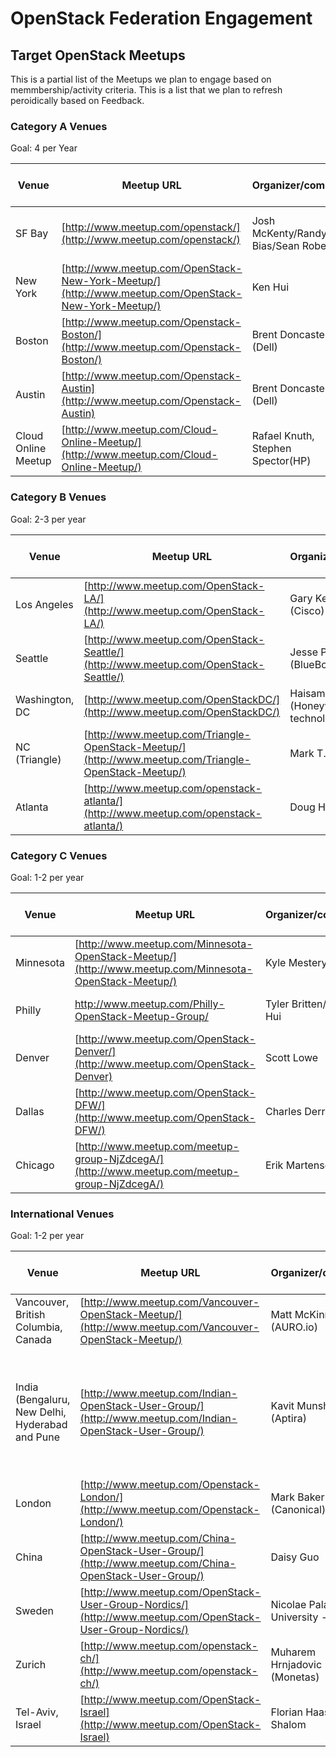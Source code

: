 # OpenStack Federation Engagement
## Target OpenStack Meetups

This is a partial list of the Meetups we plan to engage based on memmbership/activity criteria. This is a list that we plan to refresh peroidically based on Feedback.

### Category A Venues

Goal: 4 per Year

| Venue| Meetup URL |	Organizer/company |EMC Contact |Venue (EMC Federation?) |Next available slot|	Comments|
| ------------- |-------------| -----| ------| -----| ----- | -------|
|SF Bay| [http://www.meetup.com/openstack/](http://www.meetup.com/openstack/) |Josh McKenty/Randy Bias/Sean Roberts|	Josh McKenty/Randy Bias/Sean Roberts |Pivotal| unknown| SFBay meets at 2 venues|
|New York	|[http://www.meetup.com/OpenStack-New-York-Meetup/](http://www.meetup.com/OpenStack-New-York-Meetup/)	|Ken Hui	|Ken Hui|	EMC|	May	| None|
|Boston	|[http://www.meetup.com/Openstack-Boston/](http://www.meetup.com/Openstack-Boston/)	|Brent Doncaster (Dell)	|Rags Srinivas/Shamail Tahir	|No |None| None|
Austin	|[http://www.meetup.com/Openstack-Austin](http://www.meetup.com/Openstack-Austin)|	Brent Doncaster (Dell)	|Rags Srinivas| No | None | None|
Cloud Online Meetup	|[http://www.meetup.com/Cloud-Online-Meetup/](http://www.meetup.com/Cloud-Online-Meetup/)	|Rafael Knuth, Stephen Spector(HP)	|Rags Srinivas|online|	Weekly schedules|	Very OpenStack friendly|

### Category B Venues
					
Goal: 2-3 per year

| Venue| Meetup URL |	Organizer/company |EMC Contact |Venue (EMC Federation?) |Next available slot|	Comments|
| ------------- |-------------| -----| ------| -----| ----- | -------|
|Los Angeles |[http://www.meetup.com/OpenStack-LA/](http://www.meetup.com/OpenStack-LA/)|Gary Kevorkian (Cisco)	| None	| No|	TBD| None|
|Seattle	|[http://www.meetup.com/OpenStack-Seattle/](http://www.meetup.com/OpenStack-Seattle/)|	Jesse Proudman (BlueBox)|None| No| April | None|
|Washington, DC |[http://www.meetup.com/OpenStackDC/](http://www.meetup.com/OpenStackDC/)|Haisam Ido (Honeywell technologies)| Rags Srinivas|	No| TBD| None|	
|NC (Triangle)	|[http://www.meetup.com/Triangle-OpenStack-Meetup/](http://www.meetup.com/Triangle-OpenStack-Meetup/)	|Mark T. Voelker	|Mark T. Voelker	|No|	TBD | None
|Atlanta |[http://www.meetup.com/openstack-atlanta/](http://www.meetup.com/openstack-atlanta/)|Doug Hellman (HP)| None	| No | April| None|

		
### Category C Venues				

Goal: 1-2 per year

| Venue| Meetup URL |	Organizer/company |EMC Contact |Venue (EMC Federation?) |Next available slot|	Comments|
| ------------- |-------------| -----| ------| -----| ----- | -------|							
|Minnesota |[http://www.meetup.com/Minnesota-OpenStack-Meetup/](http://www.meetup.com/Minnesota-OpenStack-Meetup/) |	Kyle Mestery (HP)|	None|	TBD| None|		
|Philly |[http://www.meetup.com/Philly-OpenStack-Meetup-Group/	](http://www.meetup.com/Philly-OpenStack-Meetup-Group/	)	|Tyler Britten/Ken Hui|	Tyler Britten/Ken Hui|	No	|May	|Follows NY schedule (generally)	
|Denver |[http://www.meetup.com/OpenStack-Denver/](http://www.meetup.com/OpenStack-Denver)|	Scott Lowe |Scott Lowe	|No	| TBD | None
|Dallas |[http://www.meetup.com/OpenStack-DFW/](http://www.meetup.com/OpenStack-DFW/)	|Charles Derrick| No| None| TBD|	None|
|Chicago |[http://www.meetup.com/meetup-group-NjZdcegA/](http://www.meetup.com/meetup-group-NjZdcegA/)	|Erik Martensen| Rags Srinivas| None| TBD|	None|

### International Venues			

Goal: 1-2 per year

| Venue| Meetup URL |	Organizer/company |EMC Contact |Venue (EMC Federation?) |Next available slot|	Comments|
| ------------- |-------------| -----| ------| -----| ----- | -------								
|Vancouver, British Columbia, Canada	|[http://www.meetup.com/Vancouver-OpenStack-Meetup/](http://www.meetup.com/Vancouver-OpenStack-Meetup/)| Matt McKinney (AURO.io)| None| No| TBD | Semi Active|	
|India (Bengaluru, New Delhi, Hyderabad and Pune|	[http://www.meetup.com/Indian-OpenStack-User-Group/](http://www.meetup.com/Indian-OpenStack-User-Group/)|Kavit Munshi (Aptira)| Rags Srinivas	|TBD|	Might make sense to speak at all 4 meetups if speaker is traveling.|
|London	|[http://www.meetup.com/Openstack-London/](http://www.meetup.com/Openstack-London/)|Mark Baker (Canonical)	| None	| No| TBD |Not very active
|China	|[http://www.meetup.com/China-OpenStack-User-Group/](http://www.meetup.com/China-OpenStack-User-Group/)|	Daisy Guo	|Shamail Tahir| No |TBD| Need Mandarin speakers	
|Sweden	|[http://www.meetup.com/OpenStack-User-Group-Nordics/](http://www.meetup.com/OpenStack-User-Group-Nordics/)	|Nicolae Paladi (Lund University - PhD)		|None| No| TBD|	Semi active	|
|Zurich| [http://www.meetup.com/openstack-ch/](http://www.meetup.com/openstack-ch/)|	Muharem Hrnjadovic (Monetas)	|None | No | TBD| Not very active	|
|Tel-Aviv, Israel	|[http://www.meetup.com/OpenStack-Israel](http://www.meetup.com/OpenStack-Israel)	| Florian Haas, Nati Shalom|	Rags Srinivas	|No	| TBD|	Semi active|	
